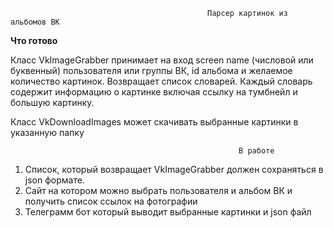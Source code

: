                                                 Парсер картинок из альбомов ВК

                                                        
**Что готово**

Класс VkImageGrabber принимает на вход screen name (числовой или буквенный) пользователя или группы ВК, id альбома и желаемое количество картинок. 
Возвращает список словарей. Каждый словарь содержит информацию о картинке включая ссылку на тумбнейл и большую картинку.

Класс VkDownloadImages может скачивать выбранные картинки в указанную папку

                                                       В работе

1) Список, который возвращает VkImageGrabber должен сохраняться в json формате.
2) Сайт на котором можно выбрать пользователя и альбом ВК и получить список ссылок на фотографии
3) Телеграмм бот который выводит выбранные картинки и json файл


